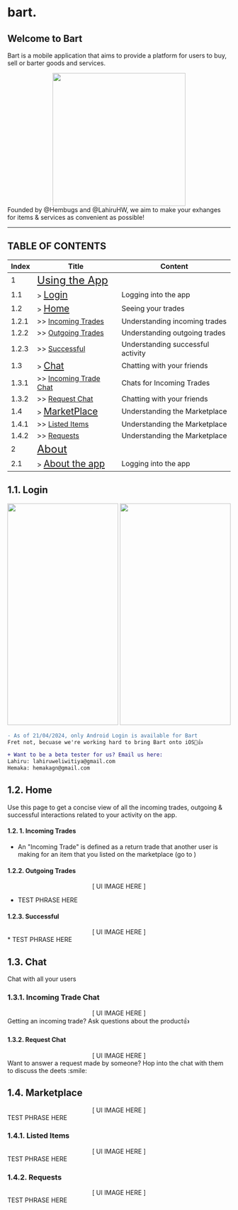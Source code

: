 # bart.

## Welcome to Bart

Bart is a mobile application that aims to provide a platform for users to buy, sell or barter goods and services.

<div align="center">
<img src="https://firebasestorage.googleapis.com/v0/b/bart-app-a79ac.appspot.com/o/public%2Flauncher_icon.png?alt=media&token=279eda07-ae4a-4736-8f6e-ab137b1cb95c" width=300 height=300>
</div>
Founded by @Hembugs and @LahiruHW, we aim to make your exhanges for items & services as convenient as possible!

---

## TABLE OF CONTENTS

| Index | Title                                                                     | Content                           |
| ----- | ------------------------------------------------------------------------- | --------------------------------- |
| 1     | <span style="font-size:1.5em;"> [Using the App](#using-the-app) </span>   |                                   |
| 1.1   | > <span style="font-size:1.3em;"> [Login](#login) </span>                 | Logging into the app              |
| 1.2   | > <span style="font-size:1.3em;"> [Home](#home) </span>                   | Seeing your trades                |
| 1.2.1 | >> [Incoming Trades](#incoming-trades)                                    | Understanding incoming trades     |
| 1.2.2 | >> [Outgoing Trades](#outgoing)                                           | Understanding outgoing trades     |
| 1.2.3 | >> [Successful](#successful)                                              | Understanding successful activity |
| 1.3   | > <span style="font-size:1.3em;"> [Chat](#chat) </span>                   | Chatting with your friends        |
| 1.3.1 | >> [Incoming Trade Chat](#incoming-trade-chat)                            | Chats for Incoming Trades         |
| 1.3.2 | >> [Request Chat](#request-chat)                                          | Chatting with your friends        |
| 1.4   | > <span style="font-size:1.3em;"> [MarketPlace](#marketplace) </span>     | Understanding the Marketplace     |
| 1.4.1 | >> [Listed Items](#listed-items)                                          | Understanding the Marketplace     |
| 1.4.2 | >> [Requests](#requests)                                                  | Understanding the Marketplace     |
| 2     | <span style="font-size:1.5em;"> [About](#about) </span>                   |                                   |
| 2.1   | > <span style="font-size:1.3em;"> [About the app](#about-the-app) </span> | Logging into the app              |

## 1.1. Login

<!-- <div align="center" style="display:flex; flex-direction: row; gap: 20px;"> -->
<div align="center" style="gap: 80px;">
<img src="https://firebasestorage.googleapis.com/v0/b/bart-app-a79ac.appspot.com/o/public%2Flogin.png?alt=media&token=d45e2180-43f8-496c-9502-f9e485625e2c" width=250 height=500>
<img src="https://firebasestorage.googleapis.com/v0/b/bart-app-a79ac.appspot.com/o/public%2Flogin_dark.png?alt=media&token=b47c6c6c-5fcf-4345-994e-7f64166fa475" width=250 height=500>
</div>

```diff
- As of 21/04/2024, only Android Login is available for Bart
Fret not, becuase we're working hard to bring Bart onto iOS🤠👍

+ Want to be a beta tester for us? Email us here:
Lahiru: lahiruweliwitiya@gmail.com
Hemaka: hemakagn@gmail.com
```

## 1.2. Home

Use this page to get a concise view of all the incoming trades, outgoing & successful interactions related to your activity on the app.

#### 1.2. 1. Incoming Trades

- An "Incoming Trade" is defined as a return trade that another user is making for an item that you listed on the marketplace (go to )

#### 1.2.2. Outgoing Trades

<div align="center">  [ UI IMAGE HERE ] </div>

- TEST PHRASE HERE

#### 1.2.3. Successful

<div align="center">  [ UI IMAGE HERE ] </div>
* TEST PHRASE HERE

## 1.3. Chat

Chat with all your users

### 1.3.1. Incoming Trade Chat

<div align="center">  [ UI IMAGE HERE ] </div>
Getting an incoming trade? Ask questions about the product👍

#### 1.3.2. Request Chat

<div align="center">  [ UI IMAGE HERE ] </div>
Want to answer a request made by someone? Hop into the chat with them to discuss the deets :smile:

## 1.4. Marketplace

<div align="center">  [ UI IMAGE HERE ] </div>
TEST PHRASE HERE

### 1.4.1. Listed Items

<div align="center">  [ UI IMAGE HERE ] </div>
TEST PHRASE HERE

### 1.4.2. Requests

<div align="center">  [ UI IMAGE HERE ] </div>
TEST PHRASE HERE

